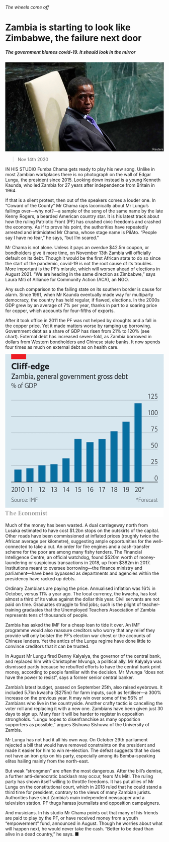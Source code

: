 ###### The wheels come off

# Zambia is starting to look like Zimbabwe, the failure next door 

##### The government blames covid-19. It should look in the mirror 

![image](images/20201114_MAP501_0.jpg) 

> Nov 14th 2020 

IN HIS STUDIO Fumba Chama gets ready to play his new song. Unlike in most Zambian workplaces there is no photograph on the wall of Edgar Lungu, the president since 2015. Looking down instead is a young Kenneth Kaunda, who led Zambia for 27 years after independence from Britain in 1964.

If that is a silent protest, then out of the speakers comes a louder one. In “Coward of the County” Mr Chama raps laconically about Mr Lungu’s failings over—why not?—a sample of the song of the same name by the late Kenny Rogers, a bearded American country star. It is his latest track about how the ruling Patriotic Front (PF) has crushed civic freedoms and crashed the economy. As if to prove his point, the authorities have repeatedly arrested and intimidated Mr Chama, whose stage name is PilAto. “People say I have no fear,” he says, “but I’m scared.”


Mr Chama is not alone. Unless it pays an overdue $42.5m coupon, or bondholders give it more time, on November 13th Zambia will officially default on its debt. Though it would be the first African state to do so since the start of the pandemic, covid-19 is not the root cause of its troubles. More important is the PF’s misrule, which will worsen ahead of elections in August 2021. “We are heading in the same direction as Zimbabwe,” says Laura Miti of Alliance for Community Action (ACA), an NGO.

Any such comparison to the failing state on its southern border is cause for alarm. Since 1991, when Mr Kaunda eventually made way for multiparty democracy, the country has held regular, if flawed, elections. In the 2000s GDP grew by an average of 7% per year, thanks in part to a soaring price for copper, which accounts for four-fifths of exports.

After it took office in 2011 the PF was not helped by droughts and a fall in the copper price. Yet it made matters worse by ramping up borrowing. Government debt as a share of GDP has risen from 21% to 120% (see chart). External debt has increased seven-fold, as Zambia borrowed in dollars from Western bondholders and Chinese state banks. It now spends four times as much on external debt as on health care.

![image](images/20201114_MAC263_1.png) 


Much of the money has been wasted. A dual carriageway north from Lusaka estimated to have cost $1.2bn stops on the outskirts of the capital. Other roads have been commissioned at inflated prices (roughly twice the African average per kilometre), suggesting ample opportunities for the well-connected to take a cut. An order for fire engines and a cash-transfer scheme for the poor are among many fishy tenders. The Financial Intelligence Centre, an official watchdog, found $520m worth of money-laundering or suspicious transactions in 2018, up from $382m in 2017. Institutions meant to oversee borrowing—the finance ministry and parliament—have been bypassed as departments and agencies within the presidency have racked up debts.

Ordinary Zambians are paying the price. Annualised inflation was 16% in October, versus 11% a year ago. The local currency, the kwacha, has lost almost a third of its value against the dollar this year. Civil servants are not paid on time. Graduates struggle to find jobs; such is the plight of teacher-training graduates that the Unemployed Teachers Association of Zambia represents tens of thousands of people.

Zambia has asked the IMF for a cheap loan to tide it over. An IMF programme would also reassure creditors who worry that any relief they provide will only bolster the PF’s election war chest or the accounts of Chinese lenders. Yet the antics of the Lungu regime have done little to convince creditors that it can be trusted.

In August Mr Lungu fired Denny Kalyalya, the governor of the central bank, and replaced him with Christopher Mvunga, a political ally. Mr Kalyalya was dismissed partly because he rebuffed efforts to have the central bank print money, according to people familiar with the decision. Mr Mvunga “does not have the power to resist”, says a former senior central banker.

Zambia’s latest budget, passed on September 25th, also raised eyebrows. It included 5.7bn kwacha ($275m) for farm inputs, such as fertiliser—a 300% increase on the previous year. It may win over some of the 56% of Zambians who live in the countryside. Another crafty tactic is cancelling the voter roll and replacing it with a new one. Zambians have been given just 30 days to sign up. Many fear it will be harder to register in opposition strongholds. “Lungu hopes to disenfranchise as many opposition supporters as possible,” argues Sishuwa Sishuwa of the University of Zambia.

Mr Lungu has not had it all his own way. On October 29th parliament rejected a bill that would have removed constraints on the president and made it easier for him to win re-election. The defeat suggests that he does not have an iron grip on his party, especially among its Bemba-speaking elites hailing mainly from the north-east.

But weak “strongmen” are often the most dangerous. After the bill’s demise, a further anti-democratic backlash may occur, fears Ms Miti. The ruling party has shown itself willing to throttle freedoms. It has put allies of Mr Lungu on the constitutional court, which in 2018 ruled that he could stand a third time for president, contrary to the views of many Zambian jurists. Authorities have shut Zambia’s main independent newspaper and a television station. PF thugs harass journalists and opposition campaigners.

And musicians. In his studio Mr Chama points out that many of his friends are paid to play by the PF, or have received money from a youth “empowerment” fund, announced in August. Though he worries about what will happen next, he would never take the cash. “Better to be dead than alive in a dead country,” he says. ■

